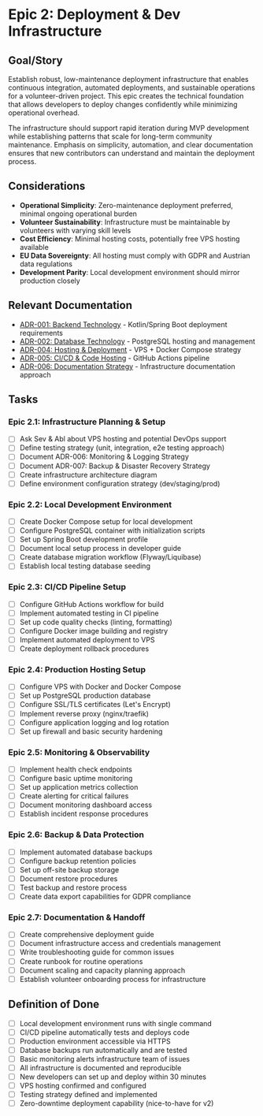 # Epic 2: Deployment & Dev Infrastructure

## Goal/Story

Establish robust, low-maintenance deployment infrastructure that enables continuous integration, automated deployments, and sustainable operations for a volunteer-driven project. This epic creates the technical foundation that allows developers to deploy changes confidently while minimizing operational overhead.

The infrastructure should support rapid iteration during MVP development while establishing patterns that scale for long-term community maintenance. Emphasis on simplicity, automation, and clear documentation ensures that new contributors can understand and maintain the deployment process.

## Considerations

- **Operational Simplicity**: Zero-maintenance deployment preferred, minimal ongoing operational burden
- **Volunteer Sustainability**: Infrastructure must be maintainable by volunteers with varying skill levels
- **Cost Efficiency**: Minimal hosting costs, potentially free VPS hosting available
- **EU Data Sovereignty**: All hosting must comply with GDPR and Austrian data regulations
- **Development Parity**: Local development environment should mirror production closely

## Relevant Documentation

- [ADR-001: Backend Technology](../adr/adr001-backend-technology.md) - Kotlin/Spring Boot deployment requirements
- [ADR-002: Database Technology](../adr/adr002-database-technology.md) - PostgreSQL hosting and management
- [ADR-004: Hosting & Deployment](../adr/adr004-hosting-deployment.md) - VPS + Docker Compose strategy
- [ADR-005: CI/CD & Code Hosting](../adr/adr005-cicd-code-hosting.md) - GitHub Actions pipeline
- [ADR-006: Documentation Strategy](../adr/adr006-documentation-strategy.md) - Infrastructure documentation approach

## Tasks

### Epic 2.1: Infrastructure Planning & Setup
- [ ] Ask Sev & Abl about VPS hosting and potential DevOps support
- [ ] Define testing strategy (unit, integration, e2e testing approach)
- [ ] Document ADR-006: Monitoring & Logging Strategy
- [ ] Document ADR-007: Backup & Disaster Recovery Strategy
- [ ] Create infrastructure architecture diagram
- [ ] Define environment configuration strategy (dev/staging/prod)

### Epic 2.2: Local Development Environment
- [ ] Create Docker Compose setup for local development
- [ ] Configure PostgreSQL container with initialization scripts
- [ ] Set up Spring Boot development profile
- [ ] Document local setup process in developer guide
- [ ] Create database migration workflow (Flyway/Liquibase)
- [ ] Establish local testing database seeding

### Epic 2.3: CI/CD Pipeline Setup
- [ ] Configure GitHub Actions workflow for build
- [ ] Implement automated testing in CI pipeline
- [ ] Set up code quality checks (linting, formatting)
- [ ] Configure Docker image building and registry
- [ ] Implement automated deployment to VPS
- [ ] Create deployment rollback procedures

### Epic 2.4: Production Hosting Setup
- [ ] Configure VPS with Docker and Docker Compose
- [ ] Set up PostgreSQL production database
- [ ] Configure SSL/TLS certificates (Let's Encrypt)
- [ ] Implement reverse proxy (nginx/traefik)
- [ ] Configure application logging and log rotation
- [ ] Set up firewall and basic security hardening

### Epic 2.5: Monitoring & Observability
- [ ] Implement health check endpoints
- [ ] Configure basic uptime monitoring
- [ ] Set up application metrics collection
- [ ] Create alerting for critical failures
- [ ] Document monitoring dashboard access
- [ ] Establish incident response procedures

### Epic 2.6: Backup & Data Protection
- [ ] Implement automated database backups
- [ ] Configure backup retention policies
- [ ] Set up off-site backup storage
- [ ] Document restore procedures
- [ ] Test backup and restore process
- [ ] Create data export capabilities for GDPR compliance

### Epic 2.7: Documentation & Handoff
- [ ] Create comprehensive deployment guide
- [ ] Document infrastructure access and credentials management
- [ ] Write troubleshooting guide for common issues
- [ ] Create runbook for routine operations
- [ ] Document scaling and capacity planning approach
- [ ] Establish volunteer onboarding process for infrastructure

## Definition of Done

- [ ] Local development environment runs with single command
- [ ] CI/CD pipeline automatically tests and deploys code
- [ ] Production environment accessible via HTTPS
- [ ] Database backups run automatically and are tested
- [ ] Basic monitoring alerts infrastructure team of issues
- [ ] All infrastructure is documented and reproducible
- [ ] New developers can set up and deploy within 30 minutes
- [ ] VPS hosting confirmed and configured
- [ ] Testing strategy defined and implemented
- [ ] Zero-downtime deployment capability (nice-to-have for v2)

